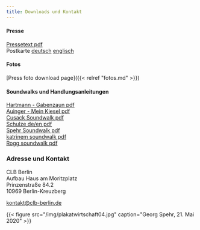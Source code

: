 ```yaml
---
title: Downloads und Kontakt
---
```


#### Presse
[Pressetext pdf](../../doc/CLB_PM_BLZ_2020.pdf)  
Postkarte [deutsch](../../doc/BLZ_postkarte_DE.pdf) [englisch](../../doc/BLZ_postkarte_EN.pdf) 

#### Fotos
[Press foto download page]({{< relref "fotos.md" >}})

#### Soundwalks und Handlungsanleitungen
[Hartmann - Gabenzaun pdf](../../doc/Gabenzaun-Eigenzeit.pdf)  
[Auinger - Mein Kiesel pdf](../../doc/MeinKiesel_samauinger.pdf)  
[Cusack Soundwalk pdf](../../doc/PeterCusack_Soundwalk_Part1.pdf)  
[Schulze de/en pdf](../../doc/Schulze.pdf)    
[Spehr Soundwalk pdf](../../doc/Spehr_Soundwalk.pdf)  
[katrinem soundwalk pdf](../../doc/katrinem.pdf)  
[Rogg soundwalk pdf](../../doc/rogg.pdf)


### Adresse und Kontakt

CLB Berlin  
Aufbau Haus am Moritzplatz  
Prinzenstraße 84.2  
10969 Berlin-Kreuzberg  

[kontakt@clb-berlin.de](mailto:kontakt@clb-berlin.de)

{{< figure src="/img/plakatwirtschaft04.jpg" caption="Georg Spehr, 21. Mai 2020"  >}}